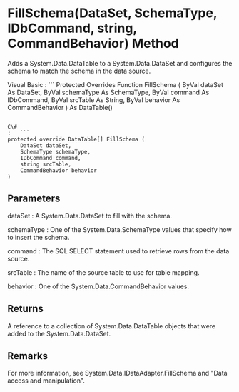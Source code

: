 <!-- loio3c1517436c5f10148f66c610e99f854a -->

# FillSchema\(DataSet, SchemaType, IDbCommand, string, CommandBehavior\) Method

Adds a System.Data.DataTable to a System.Data.DataSet and configures the schema to match the schema in the data source.



Visual Basic
:   ```
Protected Overrides Function FillSchema (
    ByVal dataSet As DataSet,
    ByVal schemaType As SchemaType,
    ByVal command As IDbCommand,
    ByVal srcTable As String,
    ByVal behavior As CommandBehavior
) As DataTable()
```

C\#
:   ```
protected override DataTable[] FillSchema (
    DataSet dataSet,
    SchemaType schemaType,
    IDbCommand command,
    string srcTable,
    CommandBehavior behavior
)
```



## Parameters

dataSet
:   A System.Data.DataSet to fill with the schema.

schemaType
:   One of the System.Data.SchemaType values that specify how to insert the schema.

command
:   The SQL SELECT statement used to retrieve rows from the data source.

srcTable
:   The name of the source table to use for table mapping.

behavior
:   One of the System.Data.CommandBehavior values.



## Returns

A reference to a collection of System.Data.DataTable objects that were added to the System.Data.DataSet.



## Remarks

For more information, see System.Data.IDataAdapter.FillSchema and "Data access and manipulation".

